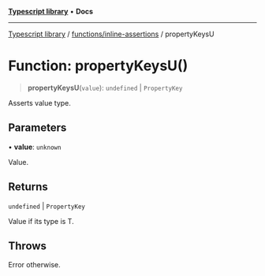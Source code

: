 [**Typescript library**](../../../index.md) • **Docs**

***

[Typescript library](../../../modules.md) / [functions/inline-assertions](../index.md) / propertyKeysU

# Function: propertyKeysU()

> **propertyKeysU**(`value`): `undefined` \| `PropertyKey`

Asserts value type.

## Parameters

• **value**: `unknown`

Value.

## Returns

`undefined` \| `PropertyKey`

Value if its type is T.

## Throws

Error otherwise.
